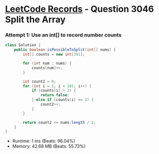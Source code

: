 # [LeetCode Records](../../README.md) - Question 3046 Split the Array

### Attempt 1: Use an int[] to  record number counts
```java
class Solution {
    public boolean isPossibleToSplit(int[] nums) {
        int[] counts = new int[101];

        for (int num : nums) {
            counts[num]++;
        }

        int count2 = 0;
        for (int i = 1; i < 101; i++) {
            if (counts[i] > 2) {
                return false;
            } else if (counts[i] == 2) {
                count2++;
            }
        }

        return count2 <= nums.length / 2;
    }
}
```
- Runtime: 1 ms (Beats: 96.04%)
- Memory: 42.68 MB (Beats: 55.73%)

<br>
